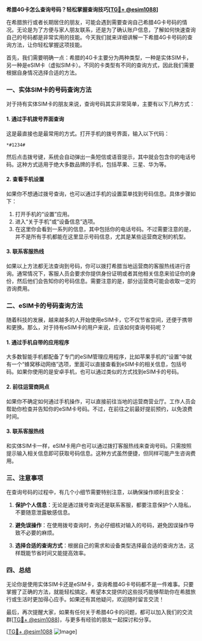 **希腊4G卡怎么查询号码？轻松掌握查询技巧[[TG💪+ @esim1088](https://t.me/s/esim1088)]**

在希腊旅行或者长期居住的朋友，可能会遇到需要查询自己希腊4G卡号码的情况。无论是为了方便与家人朋友联系，还是为了确认账户信息，了解如何快速查询自己的号码都是非常实用的技能。今天我们就来详细讲解一下希腊4G卡号码的查询方法，让你轻松掌握这项技能。

首先，我们需要明确一点：希腊的4G卡主要分为两种类型，一种是实体SIM卡，另一种是eSIM卡（虚拟SIM卡）。不同的卡类型有不同的查询方式，因此我们需要根据自身情况选择合适的方法。

### **一、实体SIM卡的号码查询方法**

对于持有实体SIM卡的朋友来说，查询号码其实非常简单，主要有以下几种方式：

#### **1. 通过手机拨号界面查询**
这是最直接也是最常用的方式。打开手机的拨号界面，输入以下代码：
```
*#1234#
```
然后点击拨号键，系统会自动弹出一条短信或语音提示，其中就会包含你的电话号码。这种方式适用于绝大多数品牌的手机，包括苹果、三星、华为等。

#### **2. 查看手机设置**
如果你不想通过拨号查询，也可以通过手机的设置菜单找到号码信息。具体步骤如下：
1. 打开手机的“设置”应用。
2. 进入“关于手机”或“设备信息”选项。
3. 在这里你会看到一系列的信息，其中包括你的电话号码。不过需要注意的是，并不是所有手机都能在这里显示号码信息，尤其是某些运营商定制的机型。

#### **3. 联系客服热线**
如果以上方法都无法查询到号码，你可以拨打希腊当地运营商的客服热线进行咨询。通常情况下，客服人员会要求你提供身份证明或者其他相关信息来验证你的身份，然后他们会告知你的号码信息。需要注意的是，部分运营商可能会收取一定的咨询费用。

### **二、eSIM卡的号码查询方法**

随着科技的发展，越来越多的人开始使用eSIM卡，它不仅节省空间，还便于携带和更换。那么，对于持有eSIM卡的用户来说，应该如何查询号码呢？

#### **1. 通过手机自带的应用程序**
大多数智能手机都配备了专门的eSIM管理应用程序，比如苹果手机的“设置”中就有一个“蜂窝移动网络”选项，里面可以直接查看到eSIM卡的相关信息，包括号码。如果你使用的是安卓手机，也可以通过类似的方式找到eSIM卡的号码。

#### **2. 前往运营商网点**
如果你不确定如何通过手机操作，可以直接前往当地的运营商营业厅。工作人员会帮助你检查并告知你的eSIM卡号码。不过，在前往之前最好提前预约，以免浪费时间。

#### **3. 联系客服热线**
和实体SIM卡一样，eSIM卡用户也可以通过拨打客服热线来查询号码。只需按照提示输入相关信息即可获取号码信息。这种方式虽然便捷，但同样可能产生咨询费用。

### **三、注意事项**

在查询号码的过程中，有几个小细节需要特别注意，以确保操作顺利且安全：

1. **保护个人信息**：无论是通过拨号查询还是联系客服，都要注意保护个人隐私，不要随意泄露敏感信息。
   
2. **避免误操作**：在使用拨号查询时，务必仔细核对输入的号码，避免因误操作导致不必要的麻烦。

3. **选择合适的查询方式**：根据自己的需求和设备类型选择最合适的查询方法，这样既能节省时间又能提高效率。

### **四、总结**

无论你是使用实体SIM卡还是eSIM卡，查询希腊4G卡号码都不是一件难事。只要掌握了正确的方法，就能轻松搞定。希望本文提供的这些技巧能够帮助你在希腊旅行或生活时更加得心应手。如果还有其他疑问，欢迎随时留言交流！

最后，再次提醒大家，如果有任何关于希腊4G卡的问题，都可以加入我们的交流群[[TG💪+ @esim1088](https://t.me/s/esim1088)]，与更多有经验的朋友一起探讨和分享。

[[TG💪+ @esim1088](https://t.me/s/esim1088) ![Image](https://i.postimg.cc/4NQfJmqS/Snipaste-2025-05-13-00-14-12.png)]